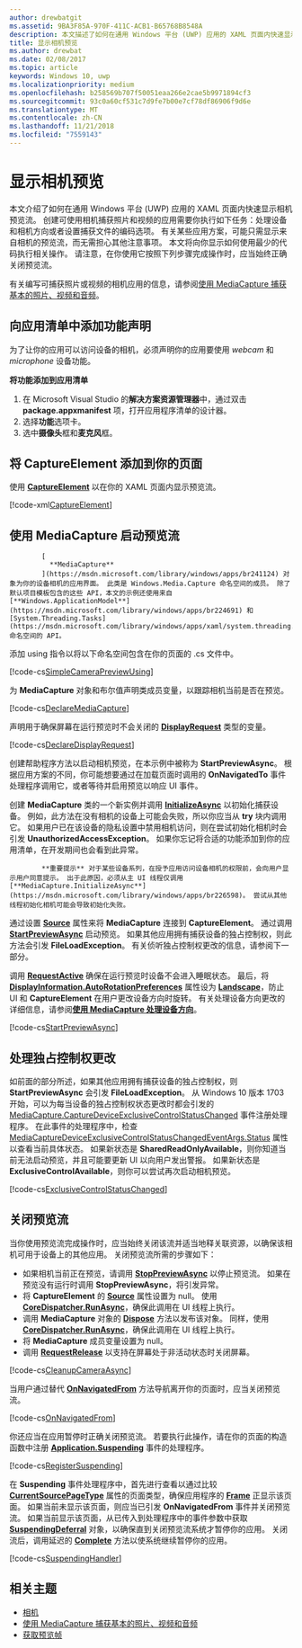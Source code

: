 ```yaml
---
author: drewbatgit
ms.assetid: 9BA3F85A-970F-411C-ACB1-B65768B8548A
description: 本文描述了如何在通用 Windows 平台 (UWP) 应用的 XAML 页面内快速显示相机预览流。
title: 显示相机预览
ms.author: drewbat
ms.date: 02/08/2017
ms.topic: article
keywords: Windows 10, uwp
ms.localizationpriority: medium
ms.openlocfilehash: b258569b707f50051eaa266e2cae5b9971894cf3
ms.sourcegitcommit: 93c0a60cf531c7d9fe7b00e7cf78df86906f9d6e
ms.translationtype: MT
ms.contentlocale: zh-CN
ms.lasthandoff: 11/21/2018
ms.locfileid: "7559143"
---
```

# <a name="display-the-camera-preview"></a>显示相机预览


本文介绍了如何在通用 Windows 平台 (UWP) 应用的 XAML 页面内快速显示相机预览流。 创建可使用相机捕获照片和视频的应用需要你执行如下任务：处理设备和相机方向或者设置捕获文件的编码选项。 有关某些应用方案，可能只需显示来自相机的预览流，而无需担心其他注意事项。 本文将向你显示如何使用最少的代码执行相关操作。 请注意，在你使用它按照下列步骤完成操作时，应当始终正确关闭预览流。

有关编写可捕获照片或视频的相机应用的信息，请参阅[使用 MediaCapture 捕获基本的照片、视频和音频](basic-photo-video-and-audio-capture-with-MediaCapture.md)。

## <a name="add-capability-declarations-to-the-app-manifest"></a>向应用清单中添加功能声明

为了让你的应用可以访问设备的相机，必须声明你的应用要使用 *webcam* 和 *microphone* 设备功能。 

**将功能添加到应用清单**

1.  在 Microsoft Visual Studio 的**解决方案资源管理器**中，通过双击 **package.appxmanifest** 项，打开应用程序清单的设计器。
2.  选择**功能**选项卡。
3.  选中**摄像头**框和**麦克风**框。

## <a name="add-a-captureelement-to-your-page"></a>将 CaptureElement 添加到你的页面

使用 [**CaptureElement**](https://msdn.microsoft.com/library/windows/apps/br209278) 以在你的 XAML 页面内显示预览流。

[!code-xml[CaptureElement](./code/SimpleCameraPreview_Win10/cs/MainPage.xaml#SnippetCaptureElement)]



## <a name="use-mediacapture-to-start-the-preview-stream"></a>使用 MediaCapture 启动预览流


            [
              **MediaCapture**
            ](https://msdn.microsoft.com/library/windows/apps/br241124) 对象为你的设备相机的应用界面。 此类是 Windows.Media.Capture 命名空间的成员。 除了默认项目模板包含的这些 API，本文的示例还使用来自 [**Windows.ApplicationModel**](https://msdn.microsoft.com/library/windows/apps/br224691) 和 [System.Threading.Tasks](https://msdn.microsoft.com/library/windows/apps/xaml/system.threading.tasks.aspx) 命名空间的 API。

添加 using 指令以将以下命名空间包含在你的页面的 .cs 文件中。

[!code-cs[SimpleCameraPreviewUsing](./code/SimpleCameraPreview_Win10/cs/MainPage.xaml.cs#SnippetSimpleCameraPreviewUsing)]

为 **MediaCapture** 对象和布尔值声明类成员变量，以跟踪相机当前是否在预览。 

[!code-cs[DeclareMediaCapture](./code/SimpleCameraPreview_Win10/cs/MainPage.xaml.cs#SnippetDeclareMediaCapture)]

声明用于确保屏幕在运行预览时不会关闭的 [**DisplayRequest**](https://msdn.microsoft.com/library/windows/apps/Windows.System.Display.DisplayRequest) 类型的变量。

[!code-cs[DeclareDisplayRequest](./code/SimpleCameraPreview_Win10/cs/MainPage.xaml.cs#SnippetDeclareDisplayRequest)]

创建帮助程序方法以启动相机预览，在本示例中被称为 **StartPreviewAsync**。 根据应用方案的不同，你可能想要通过在加载页面时调用的 **OnNavigatedTo** 事件处理程序调用它，或者等待并启用预览以响应 UI 事件。

创建 **MediaCapture** 类的一个新实例并调用 [**InitializeAsync**](https://msdn.microsoft.com/library/windows/apps/br226598) 以初始化捕获设备。 例如，此方法在没有相机的设备上可能会失败，所以你应当从 **try** 块内调用它。 如果用户已在该设备的隐私设置中禁用相机访问，则在尝试初始化相机时会引发 **UnauthorizedAccessException**。 如果你忘记将合适的功能添加到你的应用清单，在开发期间也会看到此异常。


            **重要提示** 对于某些设备系列，在授予应用访问设备相机的权限前，会向用户显示用户同意提示。 出于此原因，必须从主 UI 线程仅调用 [**MediaCapture.InitializeAsync**](https://msdn.microsoft.com/library/windows/apps/br226598)。 尝试从其他线程初始化相机可能会导致初始化失败。

通过设置 [**Source**](https://msdn.microsoft.com/library/windows/apps/br209280) 属性来将 **MediaCapture** 连接到 **CaptureElement**。 通过调用 [**StartPreviewAsync**](https://msdn.microsoft.com/library/windows/apps/br226613) 启动预览。 如果其他应用拥有捕获设备的独占控制权，则此方法会引发 **FileLoadException**。 有关侦听独占控制权更改的信息，请参阅下一部分。

调用 [**RequestActive**](https://msdn.microsoft.com/library/windows/apps/Windows.System.Display.DisplayRequest.RequestActive) 确保在运行预览时设备不会进入睡眠状态。 最后，将 [**DisplayInformation.AutoRotationPreferences**](https://msdn.microsoft.com/library/windows/apps/Windows.Graphics.Display.DisplayInformation.AutoRotationPreferences) 属性设为 [**Landscape**](https://msdn.microsoft.com/library/windows/apps/Windows.Graphics.Display.DisplayOrientations)，防止 UI 和 **CaptureElement** 在用户更改设备方向时旋转。 有关处理设备方向更改的详细信息，请参阅[**使用 MediaCapture 处理设备方向**](handle-device-orientation-with-mediacapture.md)。  

[!code-cs[StartPreviewAsync](./code/SimpleCameraPreview_Win10/cs/MainPage.xaml.cs#SnippetStartPreviewAsync)]

## <a name="handle-changes-in-exclusive-control"></a>处理独占控制权更改
如前面的部分所述，如果其他应用拥有捕获设备的独占控制权，则 **StartPreviewAsync** 会引发 **FileLoadException**。 从 Windows 10 版本 1703 开始，可以为每当设备的独占控制权状态更改时都会引发的 [MediaCapture.CaptureDeviceExclusiveControlStatusChanged](https://docs.microsoft.com/uwp/api/Windows.Media.Capture.MediaCapture.CaptureDeviceExclusiveControlStatusChanged) 事件注册处理程序。 在此事件的处理程序中，检查 [MediaCaptureDeviceExclusiveControlStatusChangedEventArgs.Status](https://docs.microsoft.com/uwp/api/windows.media.capture.mediacapturedeviceexclusivecontrolstatuschangedeventargs.Status) 属性以查看当前具体状态。 如果新状态是 **SharedReadOnlyAvailable**，则你知道当前无法启动预览，并且可能要更新 UI 以向用户发出警报。 如果新状态是 **ExclusiveControlAvailable**，则你可以尝试再次启动相机预览。

[!code-cs[ExclusiveControlStatusChanged](./code/SimpleCameraPreview_Win10/cs/MainPage.xaml.cs#SnippetExclusiveControlStatusChanged)]

## <a name="shut-down-the-preview-stream"></a>关闭预览流

当你使用预览流完成操作时，应当始终关闭该流并适当地释关联资源，以确保该相机可用于设备上的其他应用。 关闭预览流所需的步骤如下：

-   如果相机当前正在预览，请调用 [**StopPreviewAsync**](https://msdn.microsoft.com/library/windows/apps/br226622) 以停止预览流。 如果在预览没有运行时调用 **StopPreviewAsync**，将引发异常。
-   将 **CaptureElement** 的 [**Source**](https://msdn.microsoft.com/library/windows/apps/br209280) 属性设置为 null。 使用 [**CoreDispatcher.RunAsync**](https://msdn.microsoft.com/library/windows/apps/windows.ui.core.coredispatcher.runasync.aspx)，确保此调用在 UI 线程上执行。
-   调用 **MediaCapture** 对象的 [**Dispose**](https://msdn.microsoft.com/library/windows/apps/dn278858) 方法以发布该对象。 同样，使用 [**CoreDispatcher.RunAsync**](https://msdn.microsoft.com/library/windows/apps/windows.ui.core.coredispatcher.runasync.aspx)，确保此调用在 UI 线程上执行。
-   将 **MediaCapture** 成员变量设置为 null。
-   调用 [**RequestRelease**](https://msdn.microsoft.com/library/windows/apps/Windows.System.Display.DisplayRequest.RequestRelease) 以支持在屏幕处于非活动状态时关闭屏幕。

[!code-cs[CleanupCameraAsync](./code/SimpleCameraPreview_Win10/cs/MainPage.xaml.cs#SnippetCleanupCameraAsync)]

当用户通过替代 [**OnNavigatedFrom**](https://msdn.microsoft.com/library/windows/apps/br227507) 方法导航离开你的页面时，应当关闭预览流。

[!code-cs[OnNavigatedFrom](./code/SimpleCameraPreview_Win10/cs/MainPage.xaml.cs#SnippetOnNavigatedFrom)]

你还应当在应用暂停时正确关闭预览流。 若要执行此操作，请在你的页面的构造函数中注册 [**Application.Suspending**](https://msdn.microsoft.com/library/windows/apps/br205860) 事件的处理程序。

[!code-cs[RegisterSuspending](./code/SimpleCameraPreview_Win10/cs/MainPage.xaml.cs#SnippetRegisterSuspending)]

在 **Suspending** 事件处理程序中，首先进行查看以通过比较 [**CurrentSourcePageType**](https://msdn.microsoft.com/library/windows/apps/hh702390) 属性的页面类型，确保应用程序的 [**Frame**](https://msdn.microsoft.com/library/windows/apps/br242682) 正显示该页面。 如果当前未显示该页面，则应当已引发 **OnNavigatedFrom** 事件并关闭预览流。 如果当前显示该页面，从已传入到处理程序中的事件参数中获取 [**SuspendingDeferral**](https://msdn.microsoft.com/library/windows/apps/br224684) 对象，以确保直到关闭预览流系统才暂停你的应用。 关闭流后，调用延迟的 [**Complete**](https://msdn.microsoft.com/library/windows/apps/br224685) 方法以使系统继续暂停你的应用。

[!code-cs[SuspendingHandler](./code/SimpleCameraPreview_Win10/cs/MainPage.xaml.cs#SnippetSuspendingHandler)]


## <a name="related-topics"></a>相关主题

* [相机](camera.md)
* [使用 MediaCapture 捕获基本的照片、视频和音频](basic-photo-video-and-audio-capture-with-MediaCapture.md)
* [获取预览帧](get-a-preview-frame.md)
